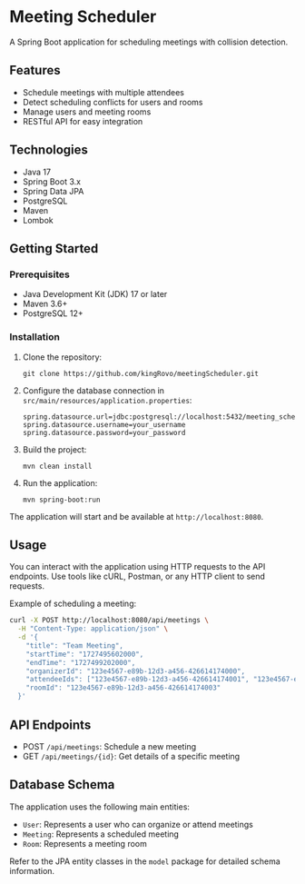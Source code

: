 # Meeting Scheduler

A Spring Boot application for scheduling meetings with collision detection.

## Features

- Schedule meetings with multiple attendees
- Detect scheduling conflicts for users and rooms
- Manage users and meeting rooms
- RESTful API for easy integration

## Technologies

- Java 17
- Spring Boot 3.x
- Spring Data JPA
- PostgreSQL
- Maven
- Lombok

## Getting Started

### Prerequisites

- Java Development Kit (JDK) 17 or later
- Maven 3.6+
- PostgreSQL 12+

### Installation

1. Clone the repository:
   ```
   git clone https://github.com/kingRovo/meetingScheduler.git
   ```

2. Configure the database connection in `src/main/resources/application.properties`:
   ```
   spring.datasource.url=jdbc:postgresql://localhost:5432/meeting_scheduler
   spring.datasource.username=your_username
   spring.datasource.password=your_password
   ```

3. Build the project:
   ```
   mvn clean install
   ```

4. Run the application:
   ```
   mvn spring-boot:run
   ```

The application will start and be available at `http://localhost:8080`.

## Usage

You can interact with the application using HTTP requests to the API endpoints. Use tools like cURL, Postman, or any HTTP client to send requests.

Example of scheduling a meeting:

```bash
curl -X POST http://localhost:8080/api/meetings \
  -H "Content-Type: application/json" \
  -d '{
    "title": "Team Meeting",
    "startTime": "1727495602000",
    "endTime": "1727499202000",
    "organizerId": "123e4567-e89b-12d3-a456-426614174000",
    "attendeeIds": ["123e4567-e89b-12d3-a456-426614174001", "123e4567-e89b-12d3-a456-426614174002"],
    "roomId": "123e4567-e89b-12d3-a456-426614174003"
  }'
```

## API Endpoints

- POST `/api/meetings`: Schedule a new meeting
- GET `/api/meetings/{id}`: Get details of a specific meeting

## Database Schema

The application uses the following main entities:

- `User`: Represents a user who can organize or attend meetings
- `Meeting`: Represents a scheduled meeting
- `Room`: Represents a meeting room

Refer to the JPA entity classes in the `model` package for detailed schema information.


